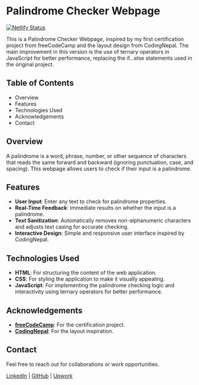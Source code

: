 # Palindrome Checker Webpage

[![Netlify Status](https://api.netlify.com/api/v1/badges/72c01cc5-c119-4c6b-9860-ff9a78b212d5/deploy-status)](https://app.netlify.com/sites/palindrome-checker-webpage/deploys)

This is a Palindrome Checker Webpage, inspired by my first certification project from freeCodeCamp and the layout design from CodingNepal. The main improvement in this version is the use of ternary operators in JavaScript for better performance, replacing the if...else statements used in the original project.

## Table of Contents

- Overview
- Features
- Technologies Used
- Acknowledgements
- Contact

## Overview

A palindrome is a word, phrase, number, or other sequence of characters that reads the same forward and backward (ignoring punctuation, case, and spacing). This webpage allows users to check if their input is a palindrome.

## Features

- **User Input**: Enter any text to check for palindrome properties.
- **Real-Time Feedback**: Immediate results on whether the input is a palindrome.
- **Text Sanitization**: Automatically removes non-alphanumeric characters and adjusts text casing for accurate checking.
- **Interactive Design**: Simple and responsive user interface inspired by CodingNepal.

## Technologies Used

- **HTML**: For structuring the content of the web application.
- **CSS**: For styling the application to make it visually appealing.
- **JavaScript**: For implementing the palindrome checking logic and interactivity using ternary operators for better performance.

## Acknowledgements

- [**freeCodeCamp**](https://www.freecodecamp.org/): For the certification project.
- [**CodingNepal**](https://www.codingnepalweb.com/): For the layout inspiration.

## Contact

Feel free to reach out for collaborations or work opportunities.

[LinkedIn](https://www.linkedin.com/in/john-jerry-ginon-0b5539314/) | [GitHub](https://github.com/jjmginon9231/) | [Upwork](https://www.upwork.com/freelancers/~01432eb5f90e315e15?mp_source=share)
